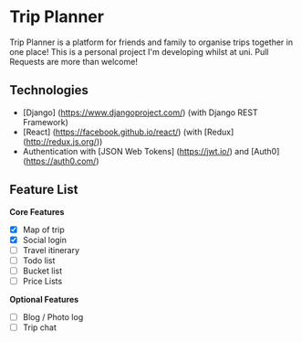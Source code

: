 Trip Planner
============

Trip Planner is a platform for friends and family to organise trips together in one place! This is a personal project I'm developing whilst at uni. Pull Requests are more than welcome!

Technologies
------------
- [Django] (https://www.djangoproject.com/) (with Django REST Framework)  
- [React] (https://facebook.github.io/react/) (with [Redux] (http://redux.js.org/))  
- Authentication with [JSON Web Tokens] (https://jwt.io/) and [Auth0] (https://auth0.com/)  

Feature List
------------
**Core Features**
- [x] Map of trip  
- [x] Social login  
- [ ] Travel itinerary  
- [ ] Todo list  
- [ ] Bucket list  
- [ ] Price Lists  

**Optional Features**
- [ ] Blog / Photo log  
- [ ] Trip chat  
